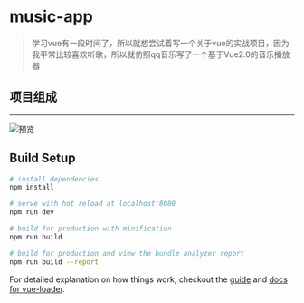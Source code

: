 # music-app

> 学习vue有一段时间了，所以就想尝试着写一个关于vue的实战项目，因为我平常比较喜欢听歌，所以就仿照qq音乐写了一个基于Vue2.0的音乐播放器

## 项目组成
---

![预览](https://github.com/LZJwrtj/musicwebApp/blob/master/static/img/vueMusic.png)


## Build Setup

``` bash
# install dependencies
npm install

# serve with hot reload at localhost:8080
npm run dev

# build for production with minification
npm run build

# build for production and view the bundle analyzer report
npm run build --report
```

For detailed explanation on how things work, checkout the [guide](http://vuejs-templates.github.io/webpack/) and [docs for vue-loader](http://vuejs.github.io/vue-loader).
